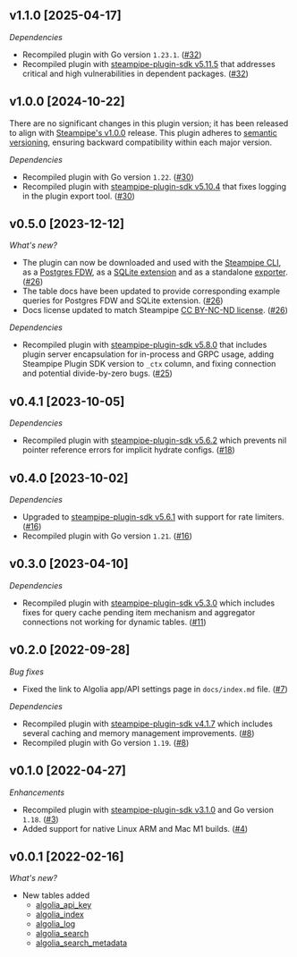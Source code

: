 ## v1.1.0 [2025-04-17]

_Dependencies_

- Recompiled plugin with Go version `1.23.1`. ([#32](https://github.com/turbot/steampipe-plugin-algolia/pull/32))
- Recompiled plugin with [steampipe-plugin-sdk v5.11.5](https://github.com/turbot/steampipe-plugin-sdk/blob/v5.11.5/CHANGELOG.md#v5115-2025-03-31) that addresses critical and high vulnerabilities in dependent packages. ([#32](https://github.com/turbot/steampipe-plugin-algolia/pull/32))

## v1.0.0 [2024-10-22]

There are no significant changes in this plugin version; it has been released to align with [Steampipe's v1.0.0](https://steampipe.io/changelog/steampipe-cli-v1-0-0) release. This plugin adheres to [semantic versioning](https://semver.org/#semantic-versioning-specification-semver), ensuring backward compatibility within each major version.

_Dependencies_

- Recompiled plugin with Go version `1.22`. ([#30](https://github.com/turbot/steampipe-plugin-algolia/pull/30))
- Recompiled plugin with [steampipe-plugin-sdk v5.10.4](https://github.com/turbot/steampipe-plugin-sdk/blob/develop/CHANGELOG.md#v5104-2024-08-29) that fixes logging in the plugin export tool. ([#30](https://github.com/turbot/steampipe-plugin-algolia/pull/30))

## v0.5.0 [2023-12-12]

_What's new?_

- The plugin can now be downloaded and used with the [Steampipe CLI](https://steampipe.io/docs), as a [Postgres FDW](https://steampipe.io/docs/steampipe_postgres/overview), as a [SQLite extension](https://steampipe.io/docs//steampipe_sqlite/overview) and as a standalone [exporter](https://steampipe.io/docs/steampipe_export/overview). ([#26](https://github.com/turbot/steampipe-plugin-algolia/pull/26))
- The table docs have been updated to provide corresponding example queries for Postgres FDW and SQLite extension. ([#26](https://github.com/turbot/steampipe-plugin-algolia/pull/26))
- Docs license updated to match Steampipe [CC BY-NC-ND license](https://github.com/turbot/steampipe-plugin-algolia/blob/main/docs/LICENSE). ([#26](https://github.com/turbot/steampipe-plugin-algolia/pull/26))

_Dependencies_

- Recompiled plugin with [steampipe-plugin-sdk v5.8.0](https://github.com/turbot/steampipe-plugin-sdk/blob/main/CHANGELOG.md#v580-2023-12-11) that includes plugin server encapsulation for in-process and GRPC usage, adding Steampipe Plugin SDK version to `_ctx` column, and fixing connection and potential divide-by-zero bugs. ([#25](https://github.com/turbot/steampipe-plugin-algolia/pull/25))

## v0.4.1 [2023-10-05]

_Dependencies_

- Recompiled plugin with [steampipe-plugin-sdk v5.6.2](https://github.com/turbot/steampipe-plugin-sdk/blob/main/CHANGELOG.md#v562-2023-10-03) which prevents nil pointer reference errors for implicit hydrate configs. ([#18](https://github.com/turbot/steampipe-plugin-algolia/pull/18))

## v0.4.0 [2023-10-02]

_Dependencies_

- Upgraded to [steampipe-plugin-sdk v5.6.1](https://github.com/turbot/steampipe-plugin-sdk/blob/main/CHANGELOG.md#v561-2023-09-29) with support for rate limiters. ([#16](https://github.com/turbot/steampipe-plugin-algolia/pull/16))
- Recompiled plugin with Go version `1.21`. ([#16](https://github.com/turbot/steampipe-plugin-algolia/pull/16))

## v0.3.0 [2023-04-10]

_Dependencies_

- Recompiled plugin with [steampipe-plugin-sdk v5.3.0](https://github.com/turbot/steampipe-plugin-sdk/blob/main/CHANGELOG.md#v530-2023-03-16) which includes fixes for query cache pending item mechanism and aggregator connections not working for dynamic tables. ([#11](https://github.com/turbot/steampipe-plugin-algolia/pull/11))

## v0.2.0 [2022-09-28]

_Bug fixes_

- Fixed the link to Algolia app/API settings page in `docs/index.md` file. ([#7](https://github.com/turbot/steampipe-plugin-algolia/pull/7))

_Dependencies_

- Recompiled plugin with [steampipe-plugin-sdk v4.1.7](https://github.com/turbot/steampipe-plugin-sdk/blob/main/CHANGELOG.md#v417-2022-09-08) which includes several caching and memory management improvements. ([#8](https://github.com/turbot/steampipe-plugin-algolia/pull/8))
- Recompiled plugin with Go version `1.19`. ([#8](https://github.com/turbot/steampipe-plugin-algolia/pull/8))

## v0.1.0 [2022-04-27]

_Enhancements_

- Recompiled plugin with [steampipe-plugin-sdk v3.1.0](https://github.com/turbot/steampipe-plugin-sdk/blob/main/CHANGELOG.md#v310--2022-03-30) and Go version `1.18`. ([#3](https://github.com/turbot/steampipe-plugin-algolia/pull/3))
- Added support for native Linux ARM and Mac M1 builds. ([#4](https://github.com/turbot/steampipe-plugin-algolia/pull/4))

## v0.0.1 [2022-02-16]

_What's new?_

- New tables added
  - [algolia_api_key](https://hub.steampipe.io/plugins/turbot/algolia/tables/algolia_api_key)
  - [algolia_index](https://hub.steampipe.io/plugins/turbot/algolia/tables/algolia_index)
  - [algolia_log](https://hub.steampipe.io/plugins/turbot/algolia/tables/algolia_log)
  - [algolia_search](https://hub.steampipe.io/plugins/turbot/algolia/tables/algolia_search)
  - [algolia_search_metadata](https://hub.steampipe.io/plugins/turbot/algolia/tables/algolia_search_metadata)

